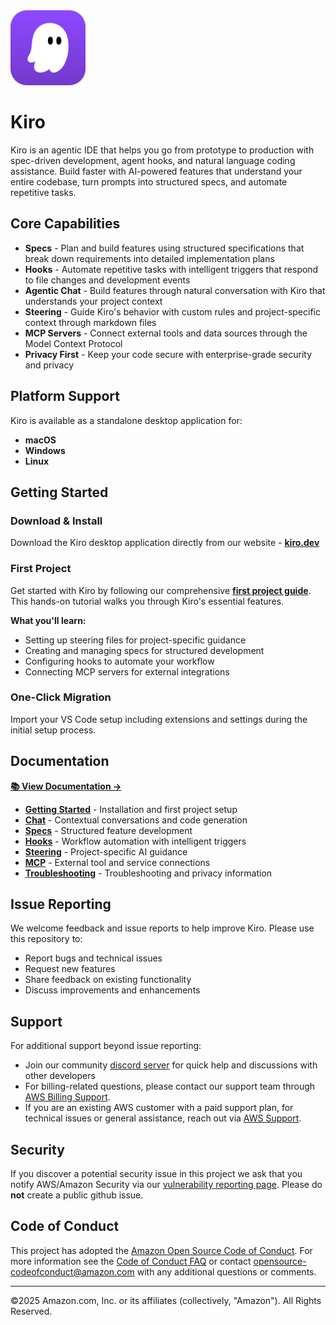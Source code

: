 <div align="left">
  <img src="assets/kiro-icon.png" alt="Kiro" width="120" height="120">
  
  # Kiro
  
  Kiro is an agentic IDE that helps you go from prototype to production with spec-driven development, agent hooks, and natural language coding assistance. Build faster with AI-powered features that understand your entire codebase, turn prompts into structured specs, and automate repetitive tasks.
  
</div>

## Core Capabilities

- **Specs** - Plan and build features using structured specifications that break down requirements into detailed implementation plans
- **Hooks** - Automate repetitive tasks with intelligent triggers that respond to file changes and development events
- **Agentic Chat** - Build features through natural conversation with Kiro that understands your project context
- **Steering** - Guide Kiro's behavior with custom rules and project-specific context through markdown files
- **MCP Servers** - Connect external tools and data sources through the Model Context Protocol
- **Privacy First** - Keep your code secure with enterprise-grade security and privacy

## Platform Support

Kiro is available as a standalone desktop application for:
- **macOS**
- **Windows** 
- **Linux**

## Getting Started

### Download & Install
Download the Kiro desktop application directly from our website -  **[kiro.dev](https://kiro.dev)**

### First Project

Get started with Kiro by following our comprehensive **[first project guide](https://kiro.dev/docs/getting-started/first-project/)**. This hands-on tutorial walks you through Kiro's essential features.

**What you'll learn:**
- Setting up steering files for project-specific guidance
- Creating and managing specs for structured development
- Configuring hooks to automate your workflow
- Connecting MCP servers for external integrations


### One-Click Migration
Import your VS Code setup including extensions and settings during the initial setup process.

## Documentation

**[📚 View Documentation →](https://docs.kiro.dev)**

- **[Getting Started](https://docs.kiro.dev/getting-started)** - Installation and first project setup
- **[Chat](https://docs.kiro.dev/chat)** - Contextual conversations and code generation
- **[Specs](https://docs.kiro.dev/specs)** - Structured feature development
- **[Hooks](https://docs.kiro.dev/hooks)** - Workflow automation with intelligent triggers
- **[Steering](https://docs.kiro.dev/steering)** - Project-specific AI guidance
- **[MCP](https://docs.kiro.dev/mcp)** - External tool and service connections
- **[Troubleshooting](https://docs.kiro.dev/reference/troubleshooting)** - Troubleshooting and privacy information

## Issue Reporting
We welcome feedback and issue reports to help improve Kiro. Please use this repository to:
- Report bugs and technical issues
- Request new features
- Share feedback on existing functionality
- Discuss improvements and enhancements

## Support
For additional support beyond issue reporting:
- Join our community [discord server](https://discord.gg/kirodotdev) for quick help and discussions with other developers
- For billing-related questions, please contact our support team through [AWS Billing Support](https://support.aws.amazon.com/#/contacts/kiro).
- If you are an existing AWS customer with a paid support plan, for technical issues or general assistance, reach out via [AWS Support](https://support.console.aws.amazon.com/support/home#/).

## Security
If you discover a potential security issue in this project we ask that you notify AWS/Amazon Security via our [vulnerability reporting page](http://aws.amazon.com/security/vulnerability-reporting/). Please do **not** create a public github issue.

## Code of Conduct
This project has adopted the [Amazon Open Source Code of Conduct](https://aws.github.io/code-of-conduct).
For more information see the [Code of Conduct FAQ](https://aws.github.io/code-of-conduct-faq) or contact
opensource-codeofconduct@amazon.com with any additional questions or comments.


---
©2025 Amazon.com, Inc. or its affiliates (collectively, "Amazon"). All Rights Reserved.
